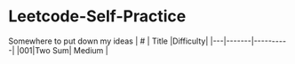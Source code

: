 # Leetcode-Self-Practice
Somewhere to put down my ideas
| # | Title |Difficulty|
|---|-------|----------|
|001|Two Sum|  Medium  |
